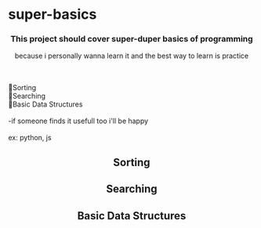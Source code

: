 # super-basics
<h3 align="center">This project should cover super-duper basics of programming</h3>
<p align="center">because i personally wanna learn it and the best way to learn is practice</p><br>
<br>
🙈Sorting<br>
🙉Searching<br>
🙊Basic Data Structures<br>
<br>
-if someone finds it usefull too i'll be happy<br>
<br>
ex: python, js
<h2 align="center">Sorting</h2>
<h2 align="center">Searching</h2>
<h2 align="center">Basic Data Structures</h2>
